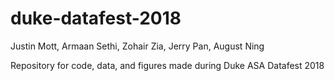 # duke-datafest-2018

Justin Mott, Armaan Sethi, Zohair Zia, Jerry Pan, August Ning

Repository for code, data, and figures made during Duke ASA Datafest 2018